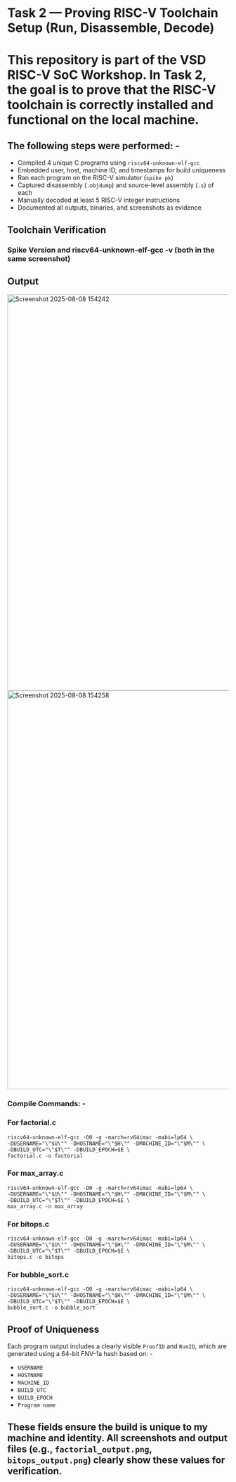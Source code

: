 # Task 2 — Proving RISC-V Toolchain Setup (Run, Disassemble, Decode)

# This repository is part of the VSD RISC-V SoC Workshop. In Task 2, the goal is to prove that the RISC-V toolchain is correctly installed and functional on the local machine.

## The following steps were performed: -
- Compiled 4 unique C programs using `riscv64-unknown-elf-gcc`
- Embedded user, host, machine ID, and timestamps for build uniqueness
- Ran each program on the RISC-V simulator (`spike pk`)
- Captured disassembly (`.objdump`) and source-level assembly (`.s`) of each
- Manually decoded at least 5 RISC-V integer instructions
- Documented all outputs, binaries, and screenshots as evidence

## Toolchain Verification

### Spike Version and riscv64-unknown-elf-gcc -v (both in the same screenshot)
## Output
<img width="1212" height="901" alt="Screenshot 2025-08-08 154242" src="https://github.com/user-attachments/assets/4d21ebc1-38d9-413b-8654-8ea502bc4a2b" />
<img width="1200" height="906" alt="Screenshot 2025-08-08 154258" src="https://github.com/user-attachments/assets/a9b47ac7-88b6-4ccd-bd11-ce6ebf0bf589" />

### Compile Commands: -

### For factorial.c
```
riscv64-unknown-elf-gcc -O0 -g -march=rv64imac -mabi=lp64 \
-DUSERNAME="\"$U\"" -DHOSTNAME="\"$H\"" -DMACHINE_ID="\"$M\"" \
-DBUILD_UTC="\"$T\"" -DBUILD_EPOCH=$E \
factorial.c -o factorial
```
### For max_array.c
```
riscv64-unknown-elf-gcc -O0 -g -march=rv64imac -mabi=lp64 \
-DUSERNAME="\"$U\"" -DHOSTNAME="\"$H\"" -DMACHINE_ID="\"$M\"" \
-DBUILD_UTC="\"$T\"" -DBUILD_EPOCH=$E \
max_array.c -o max_array
```
### For bitops.c
```
riscv64-unknown-elf-gcc -O0 -g -march=rv64imac -mabi=lp64 \
-DUSERNAME="\"$U\"" -DHOSTNAME="\"$H\"" -DMACHINE_ID="\"$M\"" \
-DBUILD_UTC="\"$T\"" -DBUILD_EPOCH=$E \
bitops.c -o bitops
```
### For bubble_sort.c
```
riscv64-unknown-elf-gcc -O0 -g -march=rv64imac -mabi=lp64 \
-DUSERNAME="\"$U\"" -DHOSTNAME="\"$H\"" -DMACHINE_ID="\"$M\"" \
-DBUILD_UTC="\"$T\"" -DBUILD_EPOCH=$E \
bubble_sort.c -o bubble_sort
```

## Proof of Uniqueness

 Each program output includes a clearly visible `ProofID` and `RunID`, which are generated using a 64-bit FNV-1a hash based on: -

- `USERNAME`
- `HOSTNAME`
- `MACHINE_ID`
- `BUILD_UTC`
- `BUILD_EPOCH`
- `Program name`

## These fields ensure the build is unique to my machine and identity. All screenshots and output files (e.g., `factorial_output.png`, `bitops_output.png`) clearly show these values for verification.
